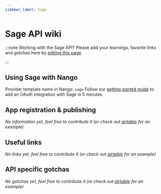 ```yaml
---
sidebar_label: Sage
---
```

# Sage API wiki

:::note Working with the Sage API?
Please add your learnings, favorite links and gotchas here by [editing this page](https://github.com/nangohq/nango/tree/master/docs/docs/providers/sage.md).

:::

## Using Sage with Nango
Provider template name in Nango: `sage`
Follow our [getting started guide](../reference/guide.md) to add an OAuth integration with Sage in 5 minutes.

## App registration & publishing
*No information yet, feel free to contribute it (or check out [airtable](airtable.md) for an example)*


## Useful links
*No links yet, feel free to contribute it (or check out [airtable](airtable.md) for an example)*

## API specific gotchas
*No gotchas yet, feel free to contribute it (or check out [airtable](airtable.md) for an example)*
